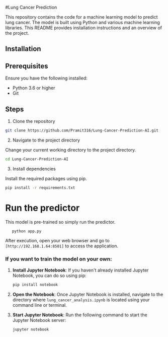#Lung Cancer Prediction

This repository contains the code for a machine learning model to predict lung cancer. The model is built using Python and various machine learning libraries. This README provides installation instructions and an overview of the project.

## Installation

## Prerequisites
Ensure you have the following installed:
- Python 3.6 or higher
- Git


## Steps
1. Clone the repository

```bash
git clone https://github.com/Pramit316/Lung-Cancer-Prediction-AI.git
```


2. Navigate to the project directory

Change your current working directory to the project directory.

```bash
cd Lung-Cancer-Prediction-AI
```



3. Install dependencies

Install the required packages using pip.
```bash
pip install -r requirements.txt
```



# Run the predictor
This model is pre-trained so simply run the predictor.
```bash
   python app.py
   ```
   After execution, open your web browser and go to `[http://192.168.1.64:8501]` to access the application.

   

### If you want to train the model on your own:

1. **Install Jupyter Notebook**: If you haven't already installed Jupyter Notebook, you can do so using pip:
   ```bash
   pip install notebook
   ```

2. **Open the Notebook**: Once Jupyter Notebook is installed, navigate to the directory where `lung_cancer_analysis.ipynb` is located using your command line or terminal.

3. **Start Jupyter Notebook**: Run the following command to start the Jupyter Notebook server:
   ```bash
   jupyter notebook
   ```
